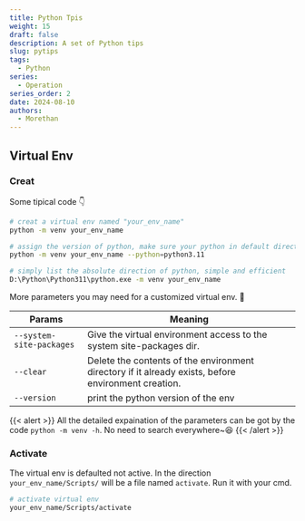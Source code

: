 ```yaml
---
title: Python Tpis
weight: 15
draft: false
description: A set of Python tips
slug: pytips
tags:
  - Python
series:
  - Operation
series_order: 2
date: 2024-08-10
authors:
  - Morethan
---
```


## Virtual Env
### Creat
Some tipical code 👇

```sh
# creat a virtual env named "your_env_name"
python -m venv your_env_name

# assign the version of python, make sure your python in default direction
python -m venv your_env_name --python=python3.11

# simply list the absolute direction of python, simple and efficient
D:\Python\Python311\python.exe -m venv your_env_name
```

More parameters you may need for a customized virtual env. 🤔

| Params                   | Meaning                                                                                             |
| ------------------------ | --------------------------------------------------------------------------------------------------- |
| `--system-site-packages` | Give the virtual environment access to the system site-packages dir.                                |
| `--clear`                | Delete the contents of the environment directory if it already exists, before environment creation. |
| `--version`              | print the python version of the env                                                                 |

{{< alert >}}
All the detailed expaination of the parameters can be got by the code `python -m venv -h`. No need to search everywhere~😆
{{< /alert >}}

### Activate
The virtual env is defaulted not active. In the direction `your_env_name/Scripts/` will be a file named `activate`. Run it with your cmd.

```sh
# activate virtual env
your_env_name/Scripts/activate
```
